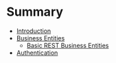# Summary

* [Introduction](README.md)
* [Business Entities](business_entities.md)
   * [Basic REST Business Entities](basic_rest_business_entities.md)
* [Authentication](authentication.md)

